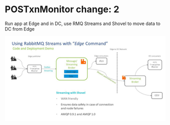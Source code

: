 # POSTxnMonitor change: 2

Run app at Edge and in DC, use RMQ Streams and Shovel to move data to DC from Edge

![Alt text](postxnmonitor.jpg?raw=true "App Flow")
